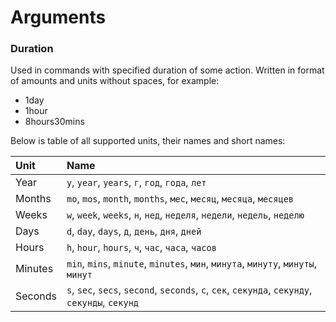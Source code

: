 # Arguments

### Duration

Used in commands with specified duration of some action. Written in format of amounts and units without spaces, for example:

* 1day
* 1hour
* 8hours30mins

Below is table of all supported units, their names and short names:

| Unit | Name |
| :--- | :--- |
| Year | `y`, `year`, `years`, `г`, `год`, `года`, `лет` |
| Months | `mo`, `mos`, `month`, `months`, `мес`, `месяц`, `месяца`, `месяцев` |
| Weeks | `w`, `week`, `weeks`, `н`, `нед`, `неделя`, `недели`, `недель`, `неделю` |
| Days | `d`, `day`, `days`, `д`, `день`, `дня`, `дней` |
| Hours | `h`, `hour`, `hours`, `ч`, `час`, `часа`, `часов` |
| Minutes | `min`, `mins`, `minute`, `minutes`, `мин`, `минута`, `минуту`, `минуты`, `минут` |
| Seconds | `s`, `sec`, `secs`, `second`, `seconds`, `c`, `сек`, `секунда`, `секунду`, `секунды`, `секунд` |

